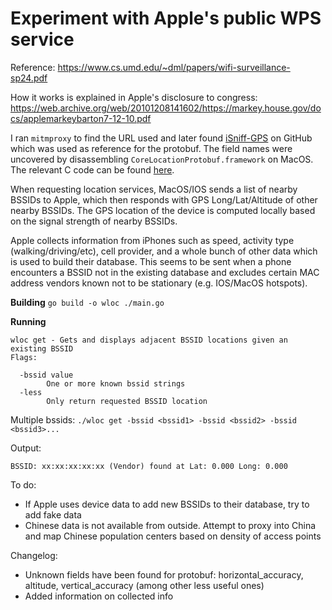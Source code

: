 # Experiment with Apple's public WPS service
Reference: https://www.cs.umd.edu/~dml/papers/wifi-surveillance-sp24.pdf

How it works is explained in Apple's disclosure to congress: https://web.archive.org/web/20101208141602/https://markey.house.gov/docs/applemarkeybarton7-12-10.pdf

I ran `mitmproxy` to find the URL used and later found [iSniff-GPS](https://github.com/hubert3/iSniff-GPS) on GitHub which was used as reference for the protobuf. The field names were uncovered by disassembling `CoreLocationProtobuf.framework` on MacOS. The relevant C code can be found [here](./CoreLocationProtobuf.c).

When requesting location services, MacOS/IOS sends a list of nearby BSSIDs to Apple, which then responds with GPS Long/Lat/Altitude of other nearby BSSIDs. The GPS location of the device is computed locally based on the signal strength of nearby BSSIDs.

Apple collects information from iPhones such as speed, activity type (walking/driving/etc), cell provider, and a whole bunch of other data which is used to build their database. This seems to be sent when a phone encounters a BSSID not in the existing database and excludes certain MAC address vendors known not to be stationary (e.g. IOS/MacOS hotspots).

**Building**
`go build -o wloc ./main.go`

**Running**
```
wloc get - Gets and displays adjacent BSSID locations given an existing BSSID
Flags:

  -bssid value
    	One or more known bssid strings
  -less
    	Only return requested BSSID location
```

Multiple bssids:
`./wloc get -bssid <bssid1> -bssid <bssid2> -bssid <bssid3>...`

Output:
```
BSSID: xx:xx:xx:xx:xx (Vendor) found at Lat: 0.000 Long: 0.000
```

To do:
- If Apple uses device data to add new BSSIDs to their database, try to add fake data
- Chinese data is not available from outside. Attempt to proxy into China and map Chinese population centers based on density of access points

Changelog:
- Unknown fields have been found for protobuf: horizontal_accuracy, altitude, vertical_accuracy (among other less useful ones)
- Added information on collected info
